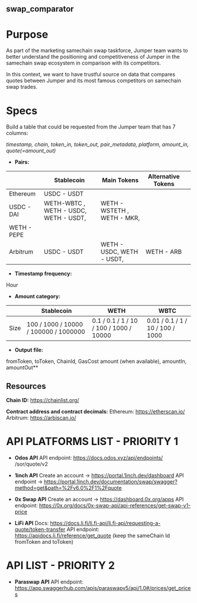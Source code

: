 ## swap_comparator

# Purpose

As part of the marketing samechain swap taskforce, Jumper team wants to better understand the positioning and competitiveness of Jumper in the samechain swap ecosystem in comparison with its competitors.

In this context, we want to have trustful source on data that compares quotes between Jumper and its most famous competitors on samechain swap trades.

# Specs

Build a table that could be requested from the Jumper team that has 7 columns:

*timestamp, chain,  token_in, token_out, pair_metadata, platform, amount_in, quote(=amount_out)*

- **Pairs:**

|             | Stablecoin                            | Main Tokens                  | Alternative Tokens |     |
| ----------- | ------------------------------------- | ---------------------------- | ------------------ | --- |
| Ethereum    | USDC - USDT                           |
| USDC - DAI  | WETH-WBTC , WETH - USDC, WETH - USDT, | WETH - WSTETH ,  WETH - MKR, |
| WETH - PEPE |                                       |
| Arbitrum    | USDC - USDT                           | WETH - USDC, WETH - USDT,    | WETH - ARB         |     |


- **Timestamp frequency:**

Hour

- **Amount category:**

|      | Stablecoin                            | WETH                                    | WBTC                             |
| ---- | ------------------------------------- | --------------------------------------- | -------------------------------- |
| Size | 100 / 1000 / 10000 / 100000 / 1000000 | 0.1 / 0.1 / 1 / 10 / 100 / 1000 / 10000 | 0.01 / 0.1 / 1 / 10 / 100 / 1000 |


- **Output file:**

fromToken, toToken, ChainId, GasCost amount (when available), amountIn, amountOut**

## **Resources**

**Chain ID:**
https://chainlist.org/

**Contract address and contract decimals:**
Ethereum: https://etherscan.io/
Arbitrum: https://arbiscan.io/

# API PLATFORMS LIST - PRIORITY 1

- **Odos API**
API endpoint: https://docs.odos.xyz/api/endpoints/
/sor/quote/v2

- **1inch API**
Create an account → https://portal.1inch.dev/dashboard
API endpoint → https://portal.1inch.dev/documentation/swap/swagger?method=get&path=%2Fv6.0%2F1%2Fquote

- **0x Swap API**
Create an account → https://dashboard.0x.org/apps
API endpoint: https://0x.org/docs/0x-swap-api/api-references/get-swap-v1-price

- **LiFi API**
Docs: https://docs.li.fi/li.fi-api/li.fi-api/requesting-a-quote/token-transfer
API endpoint: https://apidocs.li.fi/reference/get_quote (keep the sameChain Id fromToken and toToken)

# API LIST - PRIORITY 2

- **Paraswap API**
API endpoint: https://app.swaggerhub.com/apis/paraswapv5/api/1.0#/prices/get_prices
